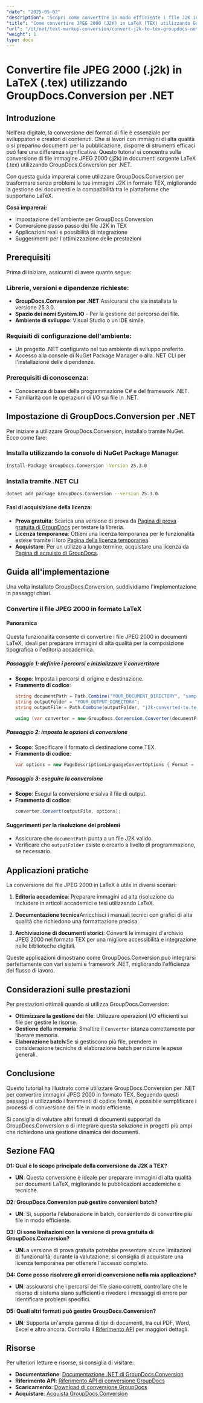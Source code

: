 ```yaml
---
"date": "2025-05-02"
"description": "Scopri come convertire in modo efficiente i file J2K in formato TEX con GroupDocs.Conversion per .NET. Questa guida illustra configurazione, implementazione e ottimizzazione."
"title": "Come convertire JPEG 2000 (J2K) in LaTeX (TEX) utilizzando GroupDocs.Conversion per .NET"
"url": "/it/net/text-markup-conversion/convert-j2k-to-tex-groupdocs-net/"
"weight": 1
type: docs
---
```

# Convertire file JPEG 2000 (.j2k) in LaTeX (.tex) utilizzando GroupDocs.Conversion per .NET

## Introduzione
Nell'era digitale, la conversione dei formati di file è essenziale per sviluppatori e creatori di contenuti. Che si lavori con immagini di alta qualità o si preparino documenti per la pubblicazione, disporre di strumenti efficaci può fare una differenza significativa. Questo tutorial si concentra sulla conversione di file immagine JPEG 2000 (.j2k) in documenti sorgente LaTeX (.tex) utilizzando GroupDocs.Conversion per .NET.

Con questa guida imparerai come utilizzare GroupDocs.Conversion per trasformare senza problemi le tue immagini J2K in formato TEX, migliorando la gestione dei documenti e la compatibilità tra le piattaforme che supportano LaTeX.

**Cosa imparerai:**
- Impostazione dell'ambiente per GroupDocs.Conversion
- Conversione passo passo dei file J2K in TEX
- Applicazioni reali e possibilità di integrazione
- Suggerimenti per l'ottimizzazione delle prestazioni

## Prerequisiti
Prima di iniziare, assicurati di avere quanto segue:

### Librerie, versioni e dipendenze richieste:
- **GroupDocs.Conversion per .NET** Assicurarsi che sia installata la versione 25.3.0.
- **Spazio dei nomi System.IO** - Per la gestione del percorso dei file.
- **Ambiente di sviluppo**: Visual Studio o un IDE simile.

### Requisiti di configurazione dell'ambiente:
- Un progetto .NET configurato nel tuo ambiente di sviluppo preferito.
- Accesso alla console di NuGet Package Manager o alla .NET CLI per l'installazione delle dipendenze.

### Prerequisiti di conoscenza:
- Conoscenza di base della programmazione C# e del framework .NET.
- Familiarità con le operazioni di I/O sui file in .NET.

## Impostazione di GroupDocs.Conversion per .NET
Per iniziare a utilizzare GroupDocs.Conversion, installalo tramite NuGet. Ecco come fare:

### Installa utilizzando la console di NuGet Package Manager
```bash
Install-Package GroupDocs.Conversion -Version 25.3.0
```

### Installa tramite .NET CLI
```bash
dotnet add package GroupDocs.Conversion --version 25.3.0
```

#### Fasi di acquisizione della licenza:
- **Prova gratuita**: Scarica una versione di prova da [Pagina di prova gratuita di GroupDocs](https://releases.groupdocs.com/conversion/net/) per testare la libreria.
- **Licenza temporanea**: Ottieni una licenza temporanea per le funzionalità estese tramite il loro [Pagina della licenza temporanea](https://purchase.groupdocs.com/temporary-license/).
- **Acquistare**: Per un utilizzo a lungo termine, acquistare una licenza da [Pagina di acquisto di GroupDocs](https://purchase.groupdocs.com/buy).

## Guida all'implementazione
Una volta installato GroupDocs.Conversion, suddividiamo l'implementazione in passaggi chiari.

### Convertire il file JPEG 2000 in formato LaTeX
#### Panoramica
Questa funzionalità consente di convertire i file JPEG 2000 in documenti LaTeX, ideali per preparare immagini di alta qualità per la composizione tipografica o l'editoria accademica.

##### Passaggio 1: definire i percorsi e inizializzare il convertitore
- **Scopo**: Imposta i percorsi di origine e destinazione.
- **Frammento di codice**:
  ```csharp
  string documentPath = Path.Combine("YOUR_DOCUMENT_DIRECTORY", "sample.j2k");
  string outputFolder = "YOUR_OUTPUT_DIRECTORY";
  string outputFile = Path.Combine(outputFolder, "j2k-converted-to.tex");

  using (var converter = new GroupDocs.Conversion.Converter(documentPath))
  ```

##### Passaggio 2: imposta le opzioni di conversione
- **Scopo**: Specificare il formato di destinazione come TEX.
- **Frammento di codice**:
  ```csharp
  var options = new PageDescriptionLanguageConvertOptions { Format = PageDescriptionLanguageFileType.Tex };
  ```

##### Passaggio 3: eseguire la conversione
- **Scopo**: Esegui la conversione e salva il file di output.
- **Frammento di codice**:
  ```csharp
  converter.Convert(outputFile, options);
  ```

#### Suggerimenti per la risoluzione dei problemi
- Assicurare che `documentPath` punta a un file J2K valido.
- Verificare che `outputFolder` esiste o crearlo a livello di programmazione, se necessario.

## Applicazioni pratiche
La conversione dei file JPEG 2000 in LaTeX è utile in diversi scenari:

1. **Editoria accademica**: Preparare immagini ad alta risoluzione da includere in articoli accademici e tesi utilizzando LaTeX.
   
2. **Documentazione tecnica**Arricchisci i manuali tecnici con grafici di alta qualità che richiedono una formattazione precisa.
   
3. **Archiviazione di documenti storici**: Converti le immagini d'archivio JPEG 2000 nel formato TEX per una migliore accessibilità e integrazione nelle biblioteche digitali.

Queste applicazioni dimostrano come GroupDocs.Conversion può integrarsi perfettamente con vari sistemi e framework .NET, migliorando l'efficienza del flusso di lavoro.

## Considerazioni sulle prestazioni
Per prestazioni ottimali quando si utilizza GroupDocs.Conversion:
- **Ottimizzare la gestione dei file**: Utilizzare operazioni I/O efficienti sui file per gestire le risorse.
- **Gestione della memoria**: Smaltire il `Converter` istanza correttamente per liberare memoria.
- **Elaborazione batch**:Se si gestiscono più file, prendere in considerazione tecniche di elaborazione batch per ridurre le spese generali.

## Conclusione
Questo tutorial ha illustrato come utilizzare GroupDocs.Conversion per .NET per convertire immagini JPEG 2000 in formato TEX. Seguendo questi passaggi e utilizzando i frammenti di codice forniti, è possibile semplificare i processi di conversione dei file in modo efficiente.

Si consiglia di valutare altri formati di documenti supportati da GroupDocs.Conversion o di integrare questa soluzione in progetti più ampi che richiedono una gestione dinamica dei documenti.

## Sezione FAQ
**D1: Qual è lo scopo principale della conversione da J2K a TEX?**
- **UN**: Questa conversione è ideale per preparare immagini di alta qualità per documenti LaTeX, migliorando le pubblicazioni accademiche e tecniche.

**D2: GroupDocs.Conversion può gestire conversioni batch?**
- **UN**: Sì, supporta l'elaborazione in batch, consentendo di convertire più file in modo efficiente.

**D3: Ci sono limitazioni con la versione di prova gratuita di GroupDocs.Conversion?**
- **UN**La versione di prova gratuita potrebbe presentare alcune limitazioni di funzionalità; durante la valutazione, si consiglia di acquistare una licenza temporanea per ottenere l'accesso completo.

**D4: Come posso risolvere gli errori di conversione nella mia applicazione?**
- **UN**: assicurarsi che i percorsi dei file siano corretti, controllare che le risorse di sistema siano sufficienti e rivedere i messaggi di errore per identificare problemi specifici.

**D5: Quali altri formati può gestire GroupDocs.Conversion?**
- **UN**: Supporta un'ampia gamma di tipi di documenti, tra cui PDF, Word, Excel e altro ancora. Controlla il [Riferimento API](https://reference.groupdocs.com/conversion/net/) per maggiori dettagli.

## Risorse
Per ulteriori letture e risorse, si consiglia di visitare:

- **Documentazione**: [Documentazione .NET di GroupDocs.Conversion](https://docs.groupdocs.com/conversion/net/)
- **Riferimento API**: [Riferimento API di conversione GroupDocs](https://reference.groupdocs.com/conversion/net/)
- **Scaricamento**: [Download di conversione GroupDocs](https://releases.groupdocs.com/conversion/net/)
- **Acquistare**: [Acquista GroupDocs.Conversion](https://purchase.groupdocs.com/buy)